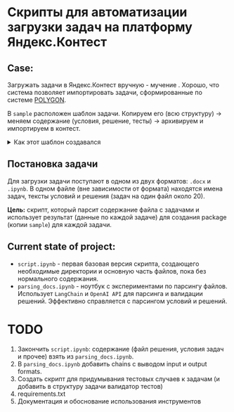 # Скрипты для автоматизации загрузки задач на платформу Яндекс.Контест
## Case:
Загружать задачи в Яндекс.Контест вручную - мучение
. Хорошо, что система позволяет импортировать задачи, сформированные по системе [POLYGON](https://polygon.codeforces.com/).

В `sample` расположен шаблон задачи. Копируем его (всю структуру) -> меняем содержание (условия, решение, тесты) -> архивируем и импортируем в контест.

<details>
<summary>Как этот шаблон создавался</summary>
В https://polygon.codeforces.com/ создана самая простая задача, добавлено решение, чекер, тест для примера и один обычный тест. После этого задача экспортируется как package и из получившегося итеративно выкидывается всё "ненужное", то есть те файлы и настройки, без которых возможно импортировать задачу в Яндекс.Контест. Не исключено, что в дальнейшем что-то изменится в системе Яндекс.Контеста, и конкретно этот вид шаблона перестанет работать.
</details>

## Постановка задачи
Для загрузки задачи поступают в одном из двух форматов: `.docx` и `.ipynb`. В одном файле (вне зависимости от формата) находятся имена задач, тексты условий и решения (задач на один файл около 20). 

**Цель:** скрипт, который парсит содержание файла с задачами и использует результат (данные по каждой задаче) для создания package (копии `sample`) для каждой задачи.

## Current state of project:
 - `script.ipynb` - первая базовая версия скрипта, создающего необходимые директории и основную часть файлов, пока без нормального содержания.
 - `parsing_docs.ipynb` - ноутбук с экспериментами по парсингу файлов. Использует `LangChain` и `OpenAI API` для парсинга и валидации решений. Эффективно справляется с парсингом условий и решений.



# TODO
1) Закончить `script.ipynb`: содержание (файл решения, условия задач и прочее) взять из `parsing_docs.ipynb`.
2) В `parsing_docs.ipynb` добавить chains с выводом input и output formats.
3) Создать скрипт для придумывания тестовых случаев к задачам (и добавить в структуру задачи валидатор тестов)
4) requirements.txt
5) Документация и обоснование использования инструментов
